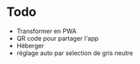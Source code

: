 Todo
====

- Transformer en PWA
- QR code pour partager l'app
- Héberger
- réglage auto par selection de gris neutre